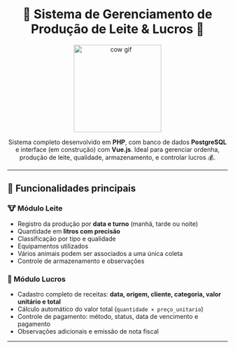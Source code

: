 <h1 align="center">🐄 Sistema de Gerenciamento de Produção de Leite & Lucros 🧀</h1>

<p align="center">
  <img src="https://media.giphy.com/media/QBd2kLB5qDmysEXre9/giphy.gif" width="200" alt="cow gif" />
</p>

<p align="center">
  Sistema completo desenvolvido em <strong>PHP</strong>, com banco de dados <strong>PostgreSQL</strong> e interface (em construção) com <strong>Vue.js</strong>.
  Ideal para gerenciar ordenha, produção de leite, qualidade, armazenamento, e controlar lucros 💰.
</p>

---

## 🚀 Funcionalidades principais

### 🐮 Módulo Leite
- Registro da produção por **data e turno** (manhã, tarde ou noite)
- Quantidade em **litros com precisão**
- Classificação por tipo e qualidade
- Equipamentos utilizados
- Vários animais podem ser associados a uma única coleta
- Controle de armazenamento e observações

### 💸 Módulo Lucros
- Cadastro completo de receitas: **data, origem, cliente, categoria, valor unitário e total**
- Cálculo automático do valor total (`quantidade × preço_unitario`)
- Controle de pagamento: método, status, data de vencimento e pagamento
- Observações adicionais e emissão de nota fiscal

---
